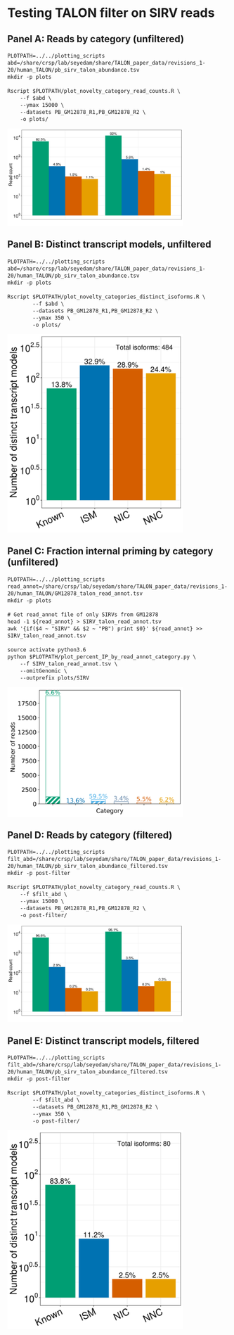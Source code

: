 # Testing TALON filter on SIRV reads

## Panel A: Reads by category (unfiltered)
```
PLOTPATH=../../plotting_scripts
abd=/share/crsp/lab/seyedam/share/TALON_paper_data/revisions_1-20/human_TALON/pb_sirv_talon_abundance.tsv
mkdir -p plots

Rscript $PLOTPATH/plot_novelty_category_read_counts.R \
    --f $abd \
    --ymax 15000 \
    --datasets PB_GM12878_R1,PB_GM12878_R2 \
    -o plots/
```
<img align="center" width="400" src="plots/SIRV_PB_GM12878_R1-PB_GM12878_R2_reads_by_isoform_category.png">

## Panel B: Distinct transcript models, unfiltered
```
PLOTPATH=../../plotting_scripts
abd=/share/crsp/lab/seyedam/share/TALON_paper_data/revisions_1-20/human_TALON/pb_sirv_talon_abundance.tsv
mkdir -p plots

Rscript $PLOTPATH/plot_novelty_categories_distinct_isoforms.R \
        --f $abd \
        --datasets PB_GM12878_R1,PB_GM12878_R2 \
        --ymax 350 \
        -o plots/
```
<img align="center" width="400" src="plots/PB_GM12878_R1-PB_GM12878_R2_distinct_isoforms_by_category.png">

## Panel C: Fraction internal priming by category (unfiltered)
```
PLOTPATH=../../plotting_scripts
read_annot=/share/crsp/lab/seyedam/share/TALON_paper_data/revisions_1-20/human_TALON/GM12878_talon_read_annot.tsv
mkdir -p plots

# Get read_annot file of only SIRVs from GM12878
head -1 ${read_annot} > SIRV_talon_read_annot.tsv
awk '{if($4 ~ "SIRV" && $2 ~ "PB") print $0}' ${read_annot} >> SIRV_talon_read_annot.tsv

source activate python3.6
python $PLOTPATH/plot_percent_IP_by_read_annot_category.py \
    --f SIRV_talon_read_annot.tsv \
    --omitGenomic \
    --outprefix plots/SIRV
```
<img align="center" width="400" src="plots/SIRV_internalPrimed_reads_by_novelty_type.png">

## Panel D: Reads by category (filtered)
```
PLOTPATH=../../plotting_scripts
filt_abd=/share/crsp/lab/seyedam/share/TALON_paper_data/revisions_1-20/human_TALON/pb_sirv_talon_abundance_filtered.tsv
mkdir -p post-filter

Rscript $PLOTPATH/plot_novelty_category_read_counts.R \
    --f $filt_abd \
    --ymax 15000 \
    --datasets PB_GM12878_R1,PB_GM12878_R2 \
    -o post-filter/
```
<img align="center" width="400" src="post-filter/PB_GM12878_R1-PB_GM12878_R2_reads_by_isoform_category.png">

## Panel E: Distinct transcript models, filtered
```
PLOTPATH=../../plotting_scripts
filt_abd=/share/crsp/lab/seyedam/share/TALON_paper_data/revisions_1-20/human_TALON/pb_sirv_talon_abundance_filtered.tsv
mkdir -p post-filter

Rscript $PLOTPATH/plot_novelty_categories_distinct_isoforms.R \
        --f $filt_abd \
        --datasets PB_GM12878_R1,PB_GM12878_R2 \
        --ymax 350 \
        -o post-filter/
```
<img align="center" width="400" src="post-filter/PB_GM12878_R1-PB_GM12878_R2_distinct_isoforms_by_category.png">

